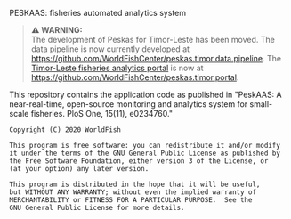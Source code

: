 PESKAAS: fisheries automated analytics system

> **⚠ WARNING:**    
> The development of Peskas for Timor-Leste has been moved. The data pipeline is now currently developed at https://github.com/WorldFishCenter/peskas.timor.data.pipeline. The [Timor-Leste fisheries analytics portal](https://timor.peskas.org) is now at  https://github.com/WorldFishCenter/peskas.timor.portal.

This repository contains the application code as published in "PeskAAS: A near-real-time, open-source monitoring and analytics system for small-scale fisheries. PloS One, 15(11), e0234760." 

    Copyright (C) 2020 WorldFish

    This program is free software: you can redistribute it and/or modify
    it under the terms of the GNU General Public License as published by
    the Free Software Foundation, either version 3 of the License, or
    (at your option) any later version.

    This program is distributed in the hope that it will be useful,
    but WITHOUT ANY WARRANTY; without even the implied warranty of
    MERCHANTABILITY or FITNESS FOR A PARTICULAR PURPOSE.  See the
    GNU General Public License for more details.
